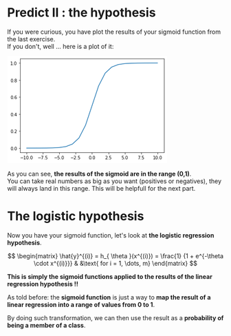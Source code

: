 # Predict II : the hypothesis 

If you were curious, you have plot the results of your sigmoid function from the last exercise.  
If you don't, well ... here is a plot of it:

<img src="../../day00/assets/sigmoid.png"/>  

As you can see, **the results of the sigmoid are in the range (0,1)**.  
You can take real numbers as big as you want (positives or negatives), they will always land in this range. This will be helpfull for the next part.

# The logistic hypothesis

Now you have your sigmoid function, let's look at **the logistic regression hypothesis**.

$$
\begin{matrix}
\hat{y}^{(i)} = h_{ \theta }(x^{(i)}) = \frac{1} {1 + e^{-\theta \cdot x^{(i)}}} & &\text{ for i = 1, \dots, m}    
\end{matrix}
$$

**This is simply the sigmoid functions applied to the results of the linear regression hypothesis !!**  

As told before: the **sigmoid function** is just a way to **map the result of a linear regression into a range of values from 0 to 1**.  

By doing such transformation, we can then use the result as a **probability of being a member of a class**.

